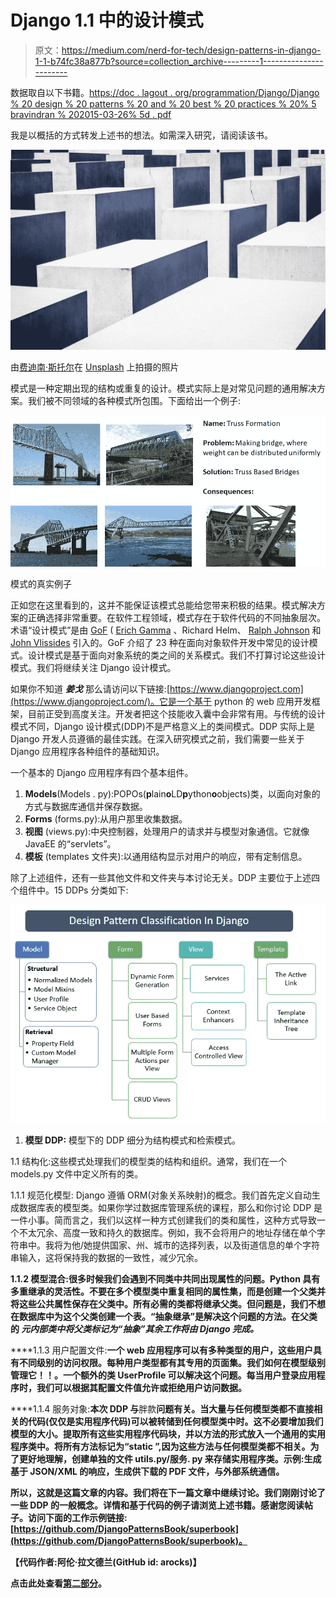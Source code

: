 # Django 1.1 中的设计模式

> 原文：<https://medium.com/nerd-for-tech/design-patterns-in-django-1-1-b74fc38a877b?source=collection_archive---------1----------------------->

数据取自以下书籍。[https://doc . lagout . org/programmation/Django/Django % 20 design % 20 patterns % 20 and % 20 best % 20 practices % 20% 5 bravindran % 202015-03-26% 5d . pdf](https://doc.lagout.org/programmation/Django/Django%20Design%20Patterns%20and%20Best%20Practices%20%5BRavindran%202015-03-26%5D.pdf)

我是以概括的方式转发上述书的想法。如需深入研究，请阅读该书。

![](img/a5f8232e93767b95a1cfb53969929b27.png)

由[费迪南·斯托尔](https://unsplash.com/@fellowferdi?utm_source=medium&utm_medium=referral)在 [Unsplash](https://unsplash.com?utm_source=medium&utm_medium=referral) 上拍摄的照片

模式是一种定期出现的结构或重复的设计。模式实际上是对常见问题的通用解决方案。我们被不同领域的各种模式所包围。下面给出一个例子:

![](img/0c043fbdc7906534fe972eb60d3083da.png)

模式的真实例子

正如您在这里看到的，这并不能保证该模式总能给您带来积极的结果。模式解决方案的正确选择非常重要。在软件工程领域，模式存在于软件代码的不同抽象层次。术语“设计模式”是由 [GoF](https://en.wikipedia.org/wiki/Design_Patterns) ( [Erich Gamma](https://en.wikipedia.org/wiki/Erich_Gamma) 、Richard Helm、 [Ralph Johnson](https://en.wikipedia.org/wiki/Ralph_Johnson_(computer_scientist)) 和 [John Vlissides](https://en.wikipedia.org/wiki/John_Vlissides) 引入的。GoF 介绍了 23 种在面向对象软件开发中常见的设计模式。设计模式是基于面向对象系统的类之间的关系模式。我们不打算讨论这些设计模式。我们将继续关注 Django 设计模式。

如果你不知道 ***姜戈*** 那么请访问以下链接:[https://www.djangoproject.com](https://www.djangoproject.com/)。它是一个基于 python 的 web 应用开发框架，目前正受到高度关注。开发者把这个技能收入囊中会非常有用。与传统的设计模式不同，Django 设计模式(DDP)不是严格意义上的类间模式。DDP 实际上是 Django 开发人员遵循的最佳实践。在深入研究模式之前，我们需要一些关于 Django 应用程序各种组件的基础知识。

一个基本的 Django 应用程序有四个基本组件。

1.  **Models**(Models . py):POPOs(**p**lain**o**LD**p**ython**o**objects)类，以面向对象的方式与数据库通信并保存数据。
2.  **Forms** (forms.py):从用户那里收集数据。
3.  **视图** (views.py):中央控制器，处理用户的请求并与模型对象通信。它就像 JavaEE 的“servlets”。
4.  **模板** (templates 文件夹):以通用结构显示对用户的响应，带有定制信息。

除了上述组件，还有一些其他文件和文件夹与本讨论无关。DDP 主要位于上述四个组件中。15 DDPs 分类如下:

![](img/0e7ce695e4aeb763e86d7ec6f8e28fd4.png)

1.  **模型 DDP:** 模型下的 DDP 细分为结构模式和检索模式。

1.1 结构化:这些模式处理我们的模型类的结构和组织。通常，我们在一个 models.py 文件中定义所有的类。

1.1.1 规范化模型: Django 遵循 ORM(对象关系映射)的概念。我们首先定义自动生成数据库表的模型类。如果你学过数据库管理系统的课程，那么和你讨论 DDP 是一件小事。简而言之，我们以这样一种方式创建我们的类和属性，这种方式导致一个不太冗余、高度一致和持久的数据库。例如，我不会将用户的地址存储在单个字符串中。我将为他/她提供国家、州、城市的选择列表，以及街道信息的单个字符串输入，这将保持我的数据的一致性，减少冗余。

**1.1.2 模型混合:**很多时候我们会遇到不同类中共同出现属性的问题。Python 具有多重继承的灵活性。不要在多个模型类中重复相同的属性集，而是创建一个父类并将这些公共属性保存在父类中。所有必需的类都将继承父类。但问题是，我们不想在数据库中为这个父类创建一个表。“抽象继承”是解决这个问题的方法。在父类**的 ***元内部类中将父类标记为“抽象”其余工作将由 Django 完成。*****

****1.1.3 用户配置文件:**一个 web 应用程序可以有多种类型的用户，这些用户具有不同级别的访问权限。每种用户类型都有其专用的页面集。我们如何在模型级别管理它！！。一个额外的类 UserProfile 可以解决这个问题。每当用户登录应用程序时，我们可以根据其配置文件值允许或拒绝用户访问数据。**

****1.1.4 服务对象:**本次 DDP 与**胖款**问题有关。当大量与任何模型类都不直接相关的代码(仅仅是实用程序代码)可以被转储到任何模型类中时。这不必要增加我们模型的大小。提取所有这些实用程序代码块，并以方法的形式放入一个通用的实用程序类中。将所有方法标记为“static ”,因为这些方法与任何模型类都不相关。为了更好地理解，创建单独的文件 utils.py/服务. py 来存储实用程序类。示例:生成基于 JSON/XML 的响应，生成供下载的 PDF 文件，与外部系统通信。**

**所以，这就是这篇文章的内容。我们将在下一篇文章中继续讨论。我们刚刚讨论了一些 DDP 的一般概念。详情和基于代码的例子请浏览上述书籍。感谢您阅读帖子。访问下面的工作示例链接:[https://github.com/DjangoPatternsBook/superbook](https://github.com/DjangoPatternsBook/superbook)。**

**【代码作者:阿伦·拉文德兰(GitHub id: arocks)】**

**点击此处查看[第二部分](/@sawanrai777/design-patterns-in-django-1-2-c57c6e1d23c8)。**